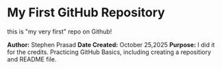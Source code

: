 # My First GitHub Repository

this is "my very first" repo on Github!

**Author:** Stephen Prasad
**Date Created:** October 25,2025
**Purpose:** I did it for the credits. Practicing GitHub Basics, including creating a repositiory and README file.
